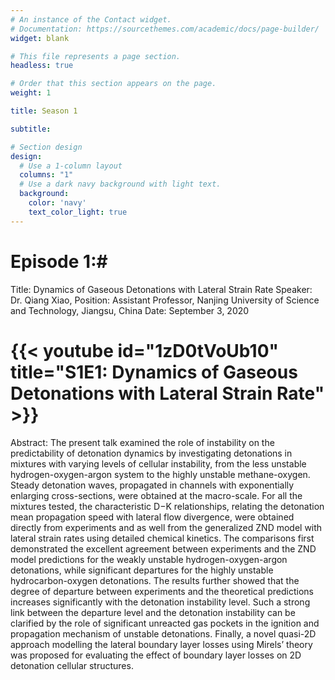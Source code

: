 ```yaml
---
# An instance of the Contact widget.
# Documentation: https://sourcethemes.com/academic/docs/page-builder/
widget: blank

# This file represents a page section.
headless: true

# Order that this section appears on the page.
weight: 1

title: Season 1

subtitle: 

# Section design
design:
  # Use a 1-column layout
  columns: "1"
  # Use a dark navy background with light text.
  background:
    color: 'navy'
    text_color_light: true
---
```


# Episode 1:#
Title:  Dynamics of Gaseous Detonations with Lateral Strain Rate
Speaker: Dr. Qiang Xiao, 
Position: Assistant Professor, Nanjing University of Science and Technology, Jiangsu, China
Date: September 3, 2020

# {{< youtube id="1zD0tVoUb10" title="S1E1: Dynamics of Gaseous Detonations with Lateral Strain Rate" >}}

Abstract:
The present talk examined the role of instability on the predictability of detonation dynamics by investigating detonations in mixtures with varying levels of cellular instability, from the less unstable hydrogen-oxygen-argon system to the highly unstable methane-oxygen. Steady detonation waves, propagated in channels with exponentially enlarging cross-sections, were obtained at the macro-scale. For all the mixtures tested, the characteristic D−K relationships, relating the detonation mean propagation speed with lateral flow divergence, were obtained directly from experiments and as well from the generalized ZND model with lateral strain rates using detailed chemical kinetics. The comparisons first demonstrated the excellent agreement between experiments and the ZND model predictions for the weakly unstable hydrogen-oxygen-argon detonations, while significant departures for the highly unstable hydrocarbon-oxygen detonations. The results further showed that the degree of departure between experiments and the theoretical predictions increases significantly with the detonation instability level. Such a strong link between the departure level and the detonation instability can be clarified by the role of significant unreacted gas pockets in the ignition and propagation mechanism of unstable detonations. Finally, a novel quasi-2D approach modelling the lateral boundary layer losses using Mirels’ theory was proposed for evaluating the effect of boundary layer losses on 2D detonation cellular structures.
